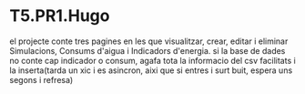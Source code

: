 # T5.PR1.Hugo

el projecte conte tres pagines en les que visualitzar, crear, editar i eliminar Simulacions, Consums d'aigua i Indicadors d'energia. 
si la base de dades no conte cap indicador o consum, agafa tota la informacio del csv facilitats i la inserta(tarda un xic i es asincron, aixi que si entres i surt buit, espera uns segons i refresa)
